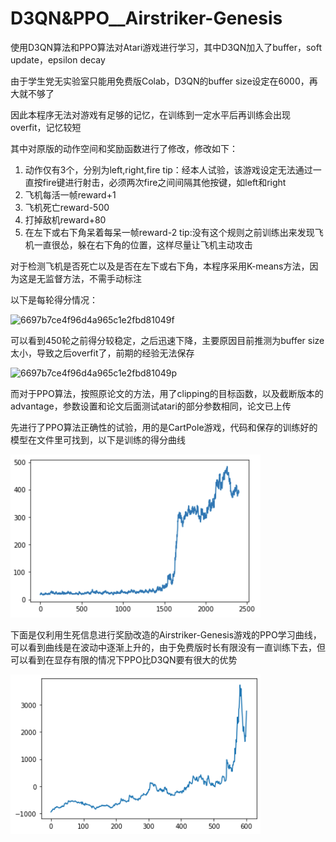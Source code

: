 # D3QN&PPO__Airstriker-Genesis
使用D3QN算法和PPO算法对Atari游戏进行学习，其中D3QN加入了buffer，soft update，epsilon decay

由于学生党无实验室只能用免费版Colab，D3QN的buffer size设定在6000，再大就不够了

因此本程序无法对游戏有足够的记忆，在训练到一定水平后再训练会出现overfit，记忆较短

其中对原版的动作空间和奖励函数进行了修改，修改如下：
1. 动作仅有3个，分别为left,right,fire    tip：经本人试验，该游戏设定无法通过一直按fire键进行射击，必须两次fire之间间隔其他按键，如left和right
2. 飞机每活一帧reward+1
3. 飞机死亡reward-500
4. 打掉敌机reward+80
5. 在左下或右下角呆着每呆一帧reward-2     tip:没有这个规则之前训练出来发现飞机一直很怂，躲在右下角的位置，这样尽量让飞机主动攻击

对于检测飞机是否死亡以及是否在左下或右下角，本程序采用K-means方法，因为这是无监督方法，不需手动标注

以下是每轮得分情况：

![6697b7ce4f96d4a965c1e2fbd81049f](https://user-images.githubusercontent.com/86092949/163334497-95ea3082-b8f2-433a-b195-2c46e01c899b.png)

可以看到450轮之前得分较稳定，之后迅速下降，主要原因目前推测为buffer size太小，导致之后overfit了，前期的经验无法保存

![6697b7ce4f96d4a965c1e2fbd81049p](https://github.com/AII6/D3QN__Airstriker-Genesis/blob/main/petal_20220416_221652.gif)

而对于PPO算法，按照原论文的方法，用了clipping的目标函数，以及截断版本的advantage，参数设置和论文后面测试atari的部分参数相同，论文已上传

先进行了PPO算法正确性的试验，用的是CartPole游戏，代码和保存的训练好的模型在文件里可找到，以下是训练的得分曲线

<img src="https://github.com/AII6/D3QN-PPO__Airstriker-Genesis/blob/main/image.png" width="400"  alt="得分曲线"/><br/>

下面是仅利用生死信息进行奖励改造的Airstriker-Genesis游戏的PPO学习曲线，可以看到曲线是在波动中逐渐上升的，由于免费版时长有限没有一直训练下去，但可以看到在显存有限的情况下PPO比D3QN要有很大的优势

<img src="https://github.com/AII6/D3QN-PPO__Airstriker-Genesis/blob/main/ppo_one.png" width="400"  alt="得分曲线"/><br/>
